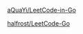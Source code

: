 [aQuaYi/LeetCode-in-Go](https://github.com/aQuaYi/LeetCode-in-Go)

[halfrost/LeetCode-Go](https://github.com/halfrost/LeetCode-Go)
